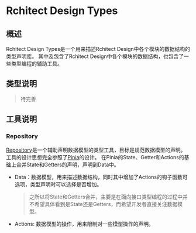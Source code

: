 # Rchitect Design Types

## 概述

Rchitect Design Types是一个用来描述Rchitect Design中各个模块的数据结构的类型声明库。
其中及包含了Rchitect Design中各个模块的数据结构，也包含了一些类型编程的辅助工具。

## 类型说明

> 待完善

## 工具说明

### Repository
[Repository](src/types/repository.ts)是一个辅助声明数据模型的类型工具，目标是规范数据模型的声明。工具的设计思想完全参照了[Pinia](https://pinia.vuejs.org)的设计。
在Pinia的State、Getter和Actions的基础上合并State和Getters的声明，声明到Data中。

- Data：数据模型，用来描述数据结构，同时其中增加了Actions的钩子函数可选项，类型声明时可以选择是否增加。
    > 之所以将State和Getters合并，主要是在面向接口类型编程的过程中并不希望具体看到是State还是Getters，而希望开发者直接关注数据模型。 
- Actions: 数据模型的操作，用来限制对一些模型操作的声明。
